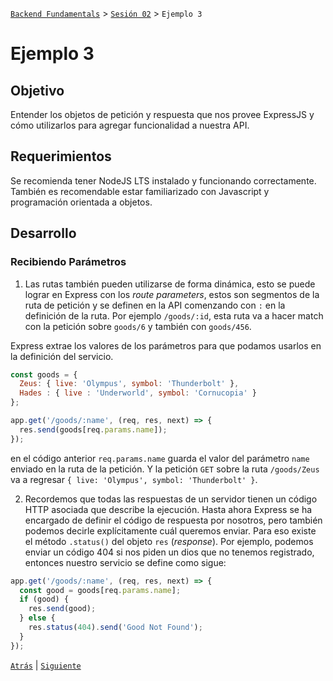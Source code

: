 [`Backend Fundamentals`](../../README.md) > [`Sesión 02`](../README.md) > `Ejemplo 3`

# Ejemplo 3

## Objetivo

Entender los objetos de petición y respuesta que nos provee ExpressJS y cómo utilizarlos para agregar funcionalidad a nuestra API.

## Requerimientos

Se recomienda tener NodeJS LTS instalado y funcionando correctamente. También es recomendable estar familiarizado con Javascript y programación orientada a objetos.

## Desarrollo

### Recibiendo Parámetros

1. Las rutas también pueden utilizarse de forma dinámica, esto se puede lograr en Express con los *route parameters*, estos son segmentos de la ruta de petición y se definen en la API comenzando con `:` en la definición de la ruta. Por ejemplo `/goods/:id`, esta ruta va a hacer match con la petición sobre `goods/6` y también con `goods/456`.

Express extrae los valores de los parámetros para que podamos usarlos en la definición del servicio.

```javascript
const goods = { 
  Zeus: { live: 'Olympus', symbol: 'Thunderbolt' }, 
  Hades : { live : 'Underworld', symbol: 'Cornucopia' } 
};

app.get('/goods/:name', (req, res, next) => {
  res.send(goods[req.params.name]);
});
```

en el código anterior `req.params.name` guarda el valor del parámetro `name` enviado en la ruta de la petición. Y la petición `GET` sobre la ruta `/goods/Zeus` va a regresar `{ live: 'Olympus', symbol: 'Thunderbolt' }`.


2. Recordemos que todas las respuestas de un servidor tienen un código HTTP asociada que describe la ejecución. Hasta ahora Express se ha encargado de definir el código de respuesta por nosotros, pero también podemos decirle explícitamente cuál queremos enviar. Para eso existe el método `.status()` del objeto `res` (*response*). Por ejemplo, podemos enviar un código 404 si nos piden un dios que no tenemos registrado, entonces nuestro servicio se define como sigue:

```javascript
app.get('/goods/:name', (req, res, next) => {
  const good = goods[req.params.name];
  if (good) {
    res.send(good);
  } else {
    res.status(404).send('Good Not Found');
  }
});
```
 
[`Atrás`](../Reto-02) | [`Siguiente`](../Reto-03)
